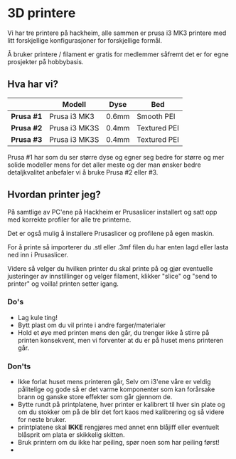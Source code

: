 # 3D printere

Vi har tre printere på hackheim, alle sammen er prusa i3 MK3 printere med litt forskjellige konfigurasjoner for forskjellige formål.

Å bruker printere / filament er gratis for medlemmer såfremt det er for egne prosjekter på hobbybasis.

## Hva har vi?

|| Modell       | Dyse  | Bed        |
|-| ------------ | ----- | ---------- |
| **Prusa #1** | Prusa i3 MK3  | 0.6mm | Smooth PEI   |
| **Prusa #2** | Prusa i3 MK3S | 0.4mm | Textured PEI | 
| **Prusa #3** | Prusa i3 MK3S | 0.4mm | Textured PEI | 

Prusa #1 har som du ser større dyse og egner seg bedre for større og mer solide modeller mens for det aller meste og der man ønsker bedre detaljkvalitet anbefaler vi å bruke Prusa #2 eller #3.

## Hvordan printer jeg?

På samtlige av PC'ene på Hackheim er Prusaslicer installert og satt opp med korrekte profiler for alle tre printerne.

Det er også mulig å installere Prusaslicer og profilene på egen maskin.

For å printe så importerer du .stl eller .3mf filen du har enten lagd eller lasta ned inn i Prusaslicer.

Videre så velger du hvilken printer du skal printe på og gjør eventuelle justeringer av innstillinger og velger filament, klikker "slice" og "send to printer" og voilla! printen setter igang.

### Do's

- Lag kule ting!
- Bytt plast om du vil printe i andre farger/materialer
- Hold et øye med printen mens den går, du trenger ikke å stirre på printen konsekvent, men vi forventer at du er på huset mens printeren går.

### Don'ts

- Ikke forlat huset mens printeren går, Selv om i3'ene våre er veldig pålitelige og gode så er det varme komponenter som kan forårsake brann og ganske store effekter som går gjennom de.
- Bytte rundt på printplatene, hver printer er kalibrert til hver sin plate og om du stokker om på de blir det fort kaos med kalibrering og så videre for neste bruker.
- printplatene skal **IKKE** rengjøres med annet enn blåjiff eller eventuelt blåsprit om plata er skikkelig skitten.
- Bruk printern om du ikke har peiling, spør noen som har peiling først!
- 
